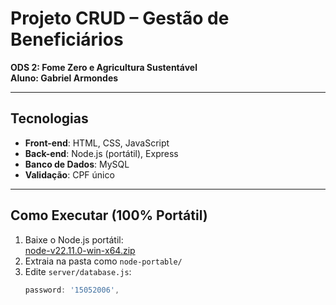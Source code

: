 # Projeto CRUD – Gestão de Beneficiários  
**ODS 2: Fome Zero e Agricultura Sustentável**  
**Aluno: Gabriel Armondes**

---

## Tecnologias
- **Front-end**: HTML, CSS, JavaScript
- **Back-end**: Node.js (portátil), Express
- **Banco de Dados**: MySQL
- **Validação**: CPF único

---

## Como Executar (100% Portátil)

1. Baixe o Node.js portátil:  
   [node-v22.11.0-win-x64.zip](https://nodejs.org/dist/v22.11.0/node-v22.11.0-win-x64.zip)  
2. Extraia na pasta como `node-portable/`
3. Edite `server/database.js`:
   ```js
   password: '15052006',